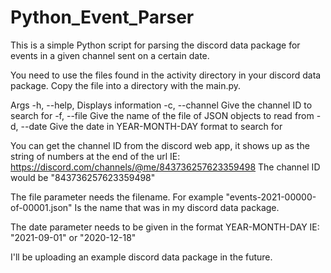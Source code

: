 # Python_Event_Parser
This is a simple Python script for parsing the discord data package for events in a given channel sent on a certain date.

You need to use the files found in the activity directory in your discord data package. Copy the file into a directory with the main.py.

Args
-h, --help,     Displays information
-c, --channel   Give the channel ID to search for
-f, --file      Give the name of the file of JSON objects to read from
-d, --date      Give the date in YEAR-MONTH-DAY format to search for

You can get the channel ID from the discord web app, it shows up as the string of numbers at the end of the url
IE:
https://discord.com/channels/@me/843736257623359498
The channel ID would be "843736257623359498"

The file parameter needs the filename. For example "events-2021-00000-of-00001.json" Is the name that was in my discord data package. 

The date parameter needs to be given in the format YEAR-MONTH-DAY
IE:
"2021-09-01" or "2020-12-18"


I'll be uploading an example discord data package in the future.
